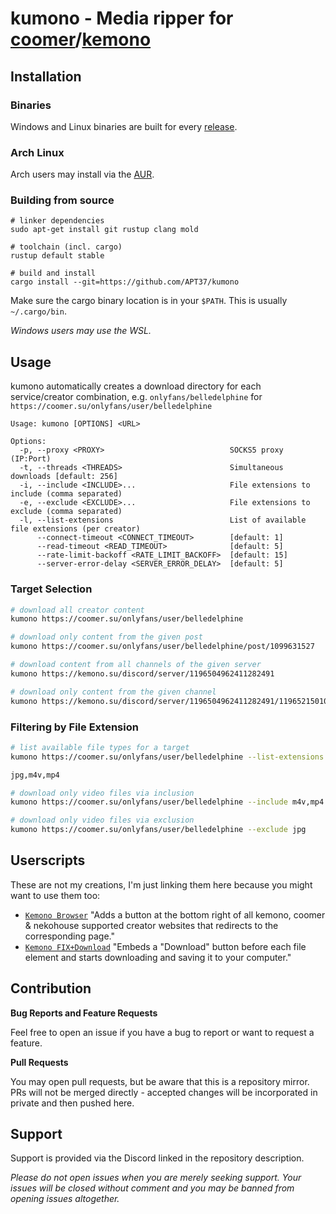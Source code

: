 # kumono - Media ripper for [coomer](https://coomer.su)/[kemono](https://kemono.su)

## Installation

### Binaries

Windows and Linux binaries are built for every [release](https://github.com/APT37/kumono/releases).

### Arch Linux

Arch users may install via the [AUR](AUR.md).

### Building from source

```fish
# linker dependencies
sudo apt-get install git rustup clang mold

# toolchain (incl. cargo)
rustup default stable

# build and install
cargo install --git=https://github.com/APT37/kumono
```

Make sure the cargo binary location is in your `$PATH`. This is usually `~/.cargo/bin`.

*Windows users may use the WSL.*

## Usage

kumono automatically creates a download directory for each service/creator combination, e.g. `onlyfans/belledelphine` for `https://coomer.su/onlyfans/user/belledelphine`

```
Usage: kumono [OPTIONS] <URL>

Options:
  -p, --proxy <PROXY>                            SOCKS5 proxy (IP:Port)
  -t, --threads <THREADS>                        Simultaneous downloads [default: 256]
  -i, --include <INCLUDE>...                     File extensions to include (comma separated)
  -e, --exclude <EXCLUDE>...                     File extensions to exclude (comma separated)
  -l, --list-extensions                          List of available file extensions (per creator)
      --connect-timeout <CONNECT_TIMEOUT>        [default: 1]
      --read-timeout <READ_TIMEOUT>              [default: 5]
      --rate-limit-backoff <RATE_LIMIT_BACKOFF>  [default: 15]
      --server-error-delay <SERVER_ERROR_DELAY>  [default: 5]
```

### Target Selection

```bash
# download all creator content
kumono https://coomer.su/onlyfans/user/belledelphine

# download only content from the given post
kumono https://coomer.su/onlyfans/user/belledelphine/post/1099631527

# download content from all channels of the given server
kumono https://kemono.su/discord/server/1196504962411282491

# download only content from the given channel
kumono https://kemono.su/discord/server/1196504962411282491/1196521501059469463
```

### Filtering by File Extension

```bash
# list available file types for a target
kumono https://coomer.su/onlyfans/user/belledelphine --list-extensions

jpg,m4v,mp4

# download only video files via inclusion
kumono https://coomer.su/onlyfans/user/belledelphine --include m4v,mp4

# download only video files via exclusion
kumono https://coomer.su/onlyfans/user/belledelphine --exclude jpg
```

## Userscripts

These are not my creations, I'm just linking them here because you might want to use them too:

- [`Kemono Browser`](https://sleazyfork.org/en/scripts/483259-kemono-browser) "Adds a button at the bottom right of all kemono, coomer & nekohouse supported creator websites that redirects to the corresponding page."
- [`Kemono FIX+Download`](https://sleazyfork.org/en/scripts/519690-kemono-fix-download) "Embeds a "Download" button before each file element and starts downloading and saving it to your computer."

## Contribution

**Bug Reports and Feature Requests**

Feel free to open an issue if you have a bug to report or want to request a feature.

**Pull Requests**

You may open pull requests, but be aware that this is a repository mirror. PRs will not be merged directly - accepted changes will be incorporated in private and then pushed here.

## Support

Support is provided via the Discord linked in the repository description.

*Please do not open issues when you are merely seeking support. Your issues will be closed without comment and you may be banned from opening issues altogether.*